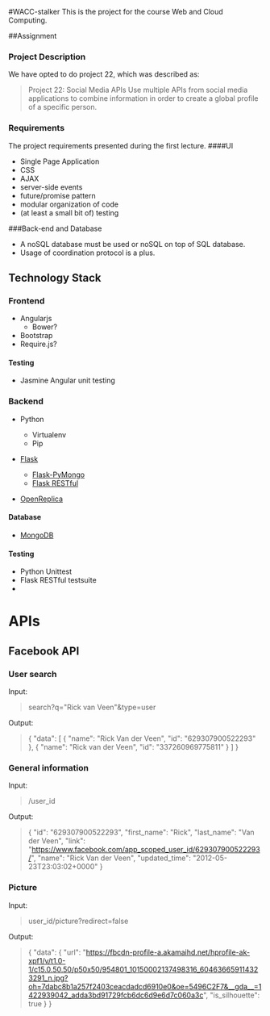 #WACC-stalker
This is the project for the course Web and Cloud Computing.

##Assignment

### Project Description
We have opted to do project 22, which was described as:
>Project 22: Social Media APIs
Use multiple APIs from social media applications to combine information in order to create a global profile of a specific person.
	
### Requirements
The project requirements presented during the first lecture.
####UI
- Single Page Application
- CSS
- AJAX
- server-side events
- future/promise pattern
- modular organization of code
- (at least a small bit of) testing

###Back-end and Database
- A noSQL database must be used or noSQL on top of SQL database.
- Usage of coordination protocol is a plus.

## Technology Stack

### Frontend
- Angularjs
	- Bower?
- Bootstrap
- Require.js?

#### Testing
- Jasmine Angular unit testing 

### Backend
- Python
	- Virtualenv
	- Pip

- [Flask](http://www.flask.pocoo.org)
	- [Flask-PyMongo](http://flask-pymongo.readthedocs.org/en/latest/)
	- [Flask RESTful](http://flask-restful.readthedocs.org/en/latest/)

- [OpenReplica](http://openreplica.org/)

#### Database
- [MongoDB](http://www.mongodb.org/)

#### Testing
- Python Unittest
- Flask RESTful testsuite
- 

# APIs

## Facebook API

### User search
Input:
>search?q="Rick van Veen"&type=user

Output:
>{
  "data": [
    {
      "name": "Rick Van der Veen", 
      "id": "629307900522293"
    }, 
    {
      "name": "Rick van der Veen", 
      "id": "337260969775811"
    }
    ]
}

### General information
Input:
>/user_id

Output:
>{
  "id": "629307900522293", 
  "first_name": "Rick", 
  "last_name": "Van der Veen", 
  "link": "https://www.facebook.com/app_scoped_user_id/629307900522293/", 
  "name": "Rick Van der Veen", 
  "updated_time": "2012-05-23T23:03:02+0000"
}

### Picture
Input:
>user_id/picture?redirect=false

Output:
>{
  "data": {
    "url": "https://fbcdn-profile-a.akamaihd.net/hprofile-ak-xpf1/v/t1.0-1/c15.0.50.50/p50x50/954801_10150002137498316_604636659114323291_n.jpg?oh=7dabc8b1a257f2403ceacdadcd6910e0&oe=5496C2F7&__gda__=1422939042_adda3bd91729fcb6dc6d9e6d7c060a3c", 
    "is_silhouette": true
  }
}
